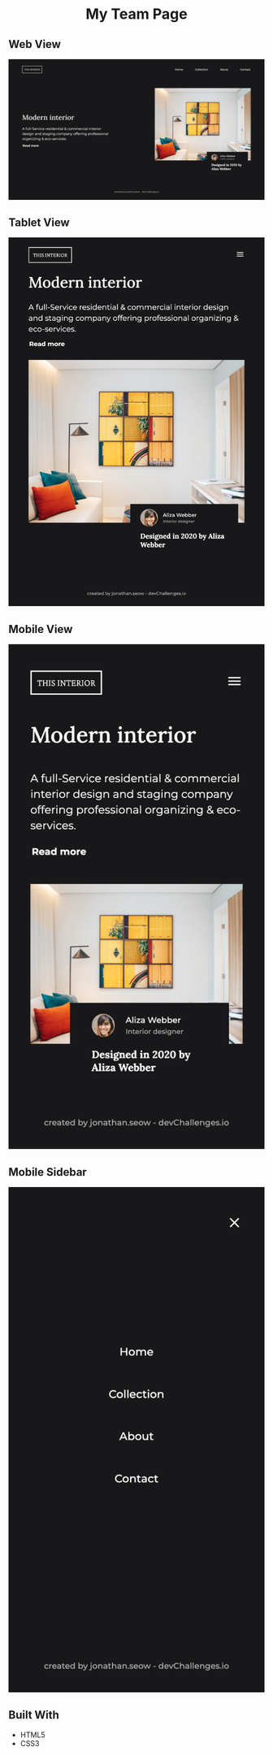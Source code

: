 <!-- Please update value in the {}  -->

<h1 align="center">My Team Page</h1>

## Web View

![screenshot](./screenshots/web.png)

## Tablet View

![screenshot](./screenshots/tablet.png)

## Mobile View

![screenshot](./screenshots/mobile.png)

## Mobile Sidebar

![screenshot](./screenshots/sidebar.png)

## Built With

- HTML5
- CSS3
